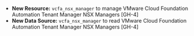 * **New Resource:** `vcfa_nsx_manager` to manage VMware Cloud Foundation Automation Tenant Manager
  NSX Managers [GH-4]
* **New Data Source:** `vcfa_nsx_manager` to read VMware Cloud Foundation Automation Tenant Manager
  NSX Managers [GH-4]
